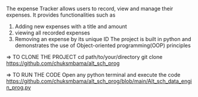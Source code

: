 The expense Tracker allows users to record, view and manage their expenses. It provides functionalities such as
1. Adding new expenses with a title and amount
2. viewing all recorded expenses
3. Removing an expense by its unique ID
The project is built in python and demonstrates the use of Object-oriented programming(OOP) principles

=> TO CLONE THE PROJECT
cd path/to/your/directory
git clone <https://github.com/chuksmbama/alt_sch_prog>

=> TO RUN THE CODE
Open any python terminal and execute the code
https://github.com/chuksmbama/alt_sch_prog/blob/main/Alt_sch_data_engin_prog.py
